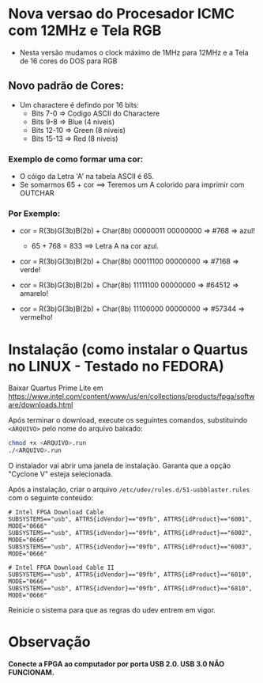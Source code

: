 # Nova versao do Procesador ICMC com 12MHz e Tela RGB
- Nesta versão mudamos o clock máximo de 1MHz para 12MHz e a Tela de 16 cores do DOS para RGB

## Novo padrão de Cores:

- Um charactere é defindo por 16 bits:
  - Bits 7-0 => Codigo ASCII do Charactere
  - Bits 9-8 => Blue (4 niveis)
  - Bits 12-10 => Green (8 niveis)
  - Bits 15-13 => Red (8 niveis)

### Exemplo de como formar uma cor:
- O cóigo da Letra 'A' na tabela ASCII é 65.
- Se somarmos 65 + cor ==> Teremos um A colorido para imprimir com OUTCHAR

### Por Exemplo: 
- cor =  R(3b)G(3b)B(2b) + Char(8b) 00000011 00000000 => #768 => azul!
  - 65 + 768 = 833 ==> Letra A na cor azul.
	
- cor = R(3b)G(3b)B(2b) + Char(8b) 00011100 00000000 => #7168 => verde!

- cor = R(3b)G(3b)B(2b) + Char(8b) 11111100 00000000 => #64512 => amarelo!

- cor = R(3b)G(3b)B(2b) + Char(8b) 11100000 00000000 => #57344 => vermelho!


# Instalação (como instalar o Quartus no LINUX - Testado no FEDORA)
Baixar Quartus Prime Lite em https://www.intel.com/content/www/us/en/collections/products/fpga/software/downloads.html

Após terminar o download, execute os seguintes comandos, substituindo `<ARQUIVO>` pelo nome do arquivo baixado:

```sh
chmod +x <ARQUIVO>.run
./<ARQUIVO>.run
```

O instalador vai abrir uma janela de instalação. Garanta que a opção "Cyclone V" esteja selecionada.

Após a instalação, criar o arquivo `/etc/udev/rules.d/51-usbblaster.rules` com o seguinte conteúdo:

```
# Intel FPGA Download Cable
SUBSYSTEMS=="usb", ATTRS{idVendor}=="09fb", ATTRS{idProduct}=="6001", MODE="0666"
SUBSYSTEMS=="usb", ATTRS{idVendor}=="09fb", ATTRS{idProduct}=="6002", MODE="0666"
SUBSYSTEMS=="usb", ATTRS{idVendor}=="09fb", ATTRS{idProduct}=="6003", MODE="0666"

# Intel FPGA Download Cable II
SUBSYSTEMS=="usb", ATTRS{idVendor}=="09fb", ATTRS{idProduct}=="6010", MODE="0666"
SUBSYSTEMS=="usb", ATTRS{idVendor}=="09fb", ATTRS{idProduct}=="6810", MODE="0666"
```

Reinicie o sistema para que as regras do udev entrem em vigor.

# Observação
**Conecte a FPGA ao computador por porta USB 2.0. USB 3.0 NÃO FUNCIONAM.**
